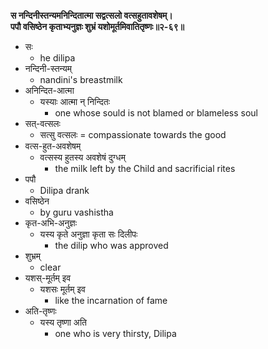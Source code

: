 **स नन्दिनीस्तन्यमनिन्दितात्मा सद्वत्सलो वत्सहुतावशेषम्।**  
**पपौ वसिष्ठेन कृताभ्यनुज्ञः शुभ्रं यशोमूर्तमिवातितृष्णः॥२-६९॥**

*   सः
    *   he dilipa
*   नन्दिनी-स्तन्यम्
    *   nandini's breastmilk
*   अनिन्दित-आत्मा
    *   यस्याः आत्मा न् निन्दितः
        *   one whose sould is not blamed or blameless soul
*   सत्-वत्सलः
    *   सत्सु वत्सलः = compassionate towards the good
*   वत्स-हुत-अवशेषम्
    *   वत्सस्य हुतस्य अवशेषं दुग्धम्
        *   the milk left by the Child and sacrificial rites
*   पपौ
    *   Dilipa drank
*   वसिष्ठेन
    *   by guru vashistha
*   कृत-अभि-अनुज्ञः
    *   यस्य कृते अनुज्ञा कृता सः दिलीपः
        *   the dilip who was approved
*   शुभ्रम्
    *   clear
*   यशस्-मूर्तम् इव
    *   यशसः मूर्तम् इव
        *   like the incarnation of fame
*   अति-तृष्णः
    *   यस्य तृष्णा अति
        *   one who is very thirsty, Dilipa
